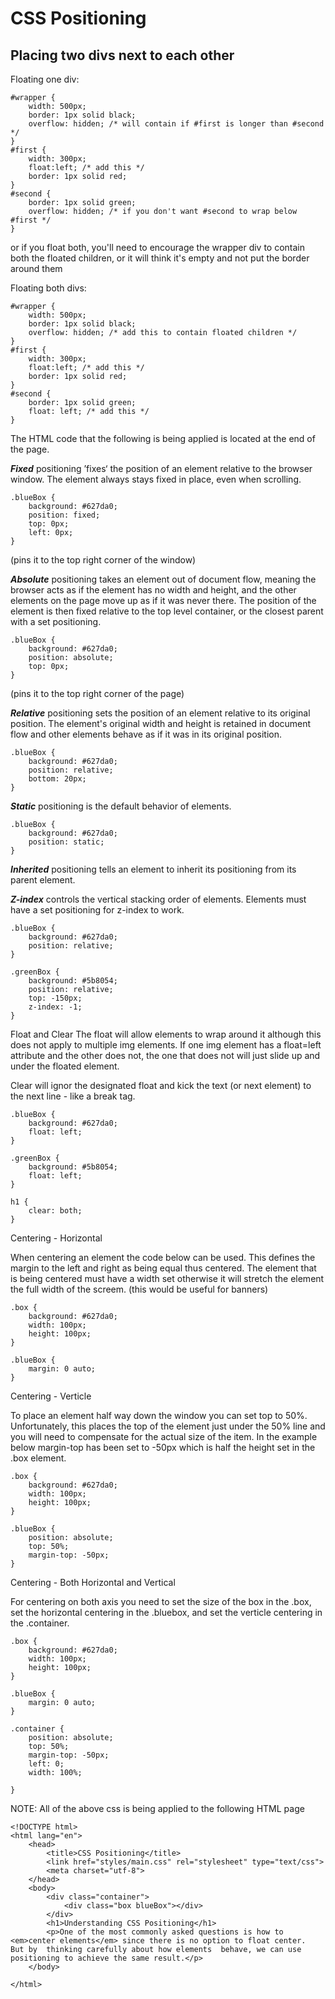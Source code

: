 # CSS Positioning 

## Placing two divs next to each other

Floating one div:
```
#wrapper {
    width: 500px;
    border: 1px solid black;
    overflow: hidden; /* will contain if #first is longer than #second */
}
#first {
    width: 300px;
    float:left; /* add this */
    border: 1px solid red;
}
#second {
    border: 1px solid green;
    overflow: hidden; /* if you don't want #second to wrap below #first */
}
```
or if you float both, you'll need to encourage the wrapper div to contain both the floated children, or it will think it's empty and not put the border around them

Floating both divs:
```
#wrapper {
    width: 500px;
    border: 1px solid black;
    overflow: hidden; /* add this to contain floated children */
}
#first {
    width: 300px;
    float:left; /* add this */
    border: 1px solid red;
}
#second {
    border: 1px solid green;
    float: left; /* add this */
}
```

The HTML code that the following is being applied is located at the end of the page.

***Fixed*** positioning ’fixes‘ the position of an element relative to the browser window. The element always stays fixed in 
place, even when scrolling.

```
.blueBox {
    background: #627da0;
    position: fixed;
    top: 0px;
    left: 0px;
}
```
(pins it to the top right corner of the window)

***Absolute*** positioning takes an element out of document flow, meaning the browser acts as if the element has no width and 
height, and the other elements on the page move up as if it was never there. The position of the element is then fixed 
relative to the top level container, or the closest parent with a set positioning.

```
.blueBox {
    background: #627da0;
    position: absolute;
    top: 0px;
}
```
(pins it to the top right corner of the page)

***Relative*** positioning sets the position of an element relative to its original position. The element's original width and 
height is retained in document flow and other elements behave as if it was in its original position.

```
.blueBox {
    background: #627da0;
    position: relative;
    bottom: 20px;
}
```

***Static*** positioning is the default behavior of elements.

```
.blueBox {
    background: #627da0;
    position: static;
}
```

***Inherited*** positioning tells an element to inherit its positioning from its parent element. 

***Z-index*** controls the vertical stacking order of elements. Elements must have a set positioning for z-index to work.

```
.blueBox {
    background: #627da0;
    position: relative;
}

.greenBox {
    background: #5b8054;
    position: relative;
    top: -150px;
    z-index: -1; 
}
```

Float and Clear
The float will allow elements to wrap around it although this does not apply to multiple img elements. If one img element has a float=left attribute and the other does not, the one that does not will just slide up and under the floated element.

Clear will ignor the designated float and kick the text (or next element) to the next line - like a break tag.

```
.blueBox {
    background: #627da0;
    float: left;
}

.greenBox {
    background: #5b8054;
    float: left;
}

h1 {
    clear: both;
}
```

Centering - Horizontal

When centering an element the code below can be used. This defines the margin to the left and right as being equal thus centered. The element that is being centered must have a width set otherwise it will stretch the element the full width of the screem. (this would be useful for banners)

```
.box {
    background: #627da0;
    width: 100px;
    height: 100px;
}

.blueBox {
    margin: 0 auto;
}
```

Centering - Verticle

To place an element half way down the window you can set top to 50%. Unfortunately, this places the top of the element just under the 50% line and you will need to compensate for the actual size of the item. In the example below margin-top has been set to -50px which is half the height set in the .box element.

```
.box {
    background: #627da0;
    width: 100px;
    height: 100px;
}

.blueBox {
    position: absolute;
    top: 50%;
    margin-top: -50px;
}
```

Centering - Both Horizontal and Vertical

For centering on both axis you need to set the size of the box in the .box, set the horizontal centering in the .bluebox, and set the verticle centering in the .container.

```
.box {
    background: #627da0;
    width: 100px;
    height: 100px;
}

.blueBox {
    margin: 0 auto;
}

.container {
    position: absolute;
    top: 50%;
    margin-top: -50px;
    left: 0;
    width: 100%;
    
}
```

NOTE:
All of the above css is being applied to the following HTML page

```
<!DOCTYPE html>
<html lang="en">
    <head>
        <title>CSS Positioning</title>
        <link href="styles/main.css" rel="stylesheet" type="text/css">
        <meta charset="utf-8">
    </head>
    <body>
        <div class="container">
            <div class="box blueBox"></div>
        </div> 
        <h1>Understanding CSS Positioning</h1>
        <p>One of the most commonly asked questions is how to <em>center elements</em> since there is no option to float center.  But by  thinking carefully about how elements  behave, we can use positioning to achieve the same result.</p>
    </body>

</html>
```
